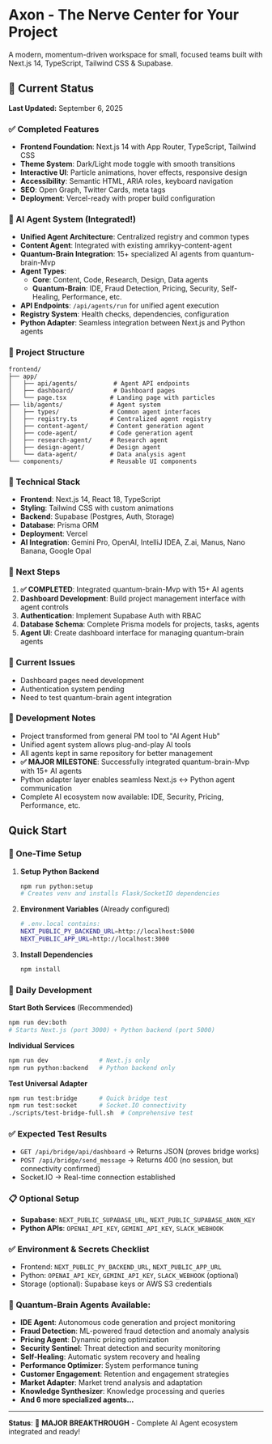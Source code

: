 # Axon - The Nerve Center for Your Project

A modern, momentum-driven workspace for small, focused teams built with Next.js 14, TypeScript, Tailwind CSS & Supabase.

## 🚀 Current Status

**Last Updated:** September 6, 2025

### ✅ Completed Features
- **Frontend Foundation**: Next.js 14 with App Router, TypeScript, Tailwind CSS
- **Theme System**: Dark/Light mode toggle with smooth transitions
- **Interactive UI**: Particle animations, hover effects, responsive design
- **Accessibility**: Semantic HTML, ARIA roles, keyboard navigation
- **SEO**: Open Graph, Twitter Cards, meta tags
- **Deployment**: Vercel-ready with proper build configuration

### 🤖 AI Agent System (Integrated!)
- **Unified Agent Architecture**: Centralized registry and common types
- **Content Agent**: Integrated with existing amrikyy-content-agent
- **Quantum-Brain Integration**: 15+ specialized AI agents from quantum-brain-Mvp
- **Agent Types**: 
  - **Core**: Content, Code, Research, Design, Data agents
  - **Quantum-Brain**: IDE, Fraud Detection, Pricing, Security, Self-Healing, Performance, etc.
- **API Endpoints**: `/api/agents/run` for unified agent execution
- **Registry System**: Health checks, dependencies, configuration
- **Python Adapter**: Seamless integration between Next.js and Python agents

### 📁 Project Structure
```
frontend/
├── app/
│   ├── api/agents/          # Agent API endpoints
│   ├── dashboard/           # Dashboard pages
│   └── page.tsx            # Landing page with particles
├── lib/agents/             # Agent system
│   ├── types/              # Common agent interfaces
│   ├── registry.ts         # Centralized agent registry
│   ├── content-agent/      # Content generation agent
│   ├── code-agent/         # Code generation agent
│   ├── research-agent/     # Research agent
│   ├── design-agent/       # Design agent
│   └── data-agent/         # Data analysis agent
└── components/             # Reusable UI components
```

### 🔧 Technical Stack
- **Frontend**: Next.js 14, React 18, TypeScript
- **Styling**: Tailwind CSS with custom animations
- **Backend**: Supabase (Postgres, Auth, Storage)
- **Database**: Prisma ORM
- **Deployment**: Vercel
- **AI Integration**: Gemini Pro, OpenAI, IntelliJ IDEA, Z.ai, Manus, Nano Banana, Google Opal

### 🎯 Next Steps
1. **✅ COMPLETED**: Integrated quantum-brain-Mvp with 15+ AI agents
2. **Dashboard Development**: Build project management interface with agent controls
3. **Authentication**: Implement Supabase Auth with RBAC
4. **Database Schema**: Complete Prisma models for projects, tasks, agents
5. **Agent UI**: Create dashboard interface for managing quantum-brain agents

### 🚧 Current Issues
- Dashboard pages need development
- Authentication system pending
- Need to test quantum-brain agent integration

### 📝 Development Notes
- Project transformed from general PM tool to "AI Agent Hub"
- Unified agent system allows plug-and-play AI tools
- All agents kept in same repository for better management
- **✅ MAJOR MILESTONE**: Successfully integrated quantum-brain-Mvp with 15+ AI agents
- Python adapter layer enables seamless Next.js ↔ Python agent communication
- Complete AI ecosystem now available: IDE, Security, Pricing, Performance, etc.

## Quick Start

### 🔧 One-Time Setup

1. **Setup Python Backend**
   ```bash
   npm run python:setup
   # Creates venv and installs Flask/SocketIO dependencies
   ```

2. **Environment Variables** (Already configured)
   ```bash
   # .env.local contains:
   NEXT_PUBLIC_PY_BACKEND_URL=http://localhost:5000
   NEXT_PUBLIC_APP_URL=http://localhost:3000
   ```

3. **Install Dependencies**
   ```bash
   npm install
   ```

### 🚀 Daily Development

**Start Both Services** (Recommended)
```bash
npm run dev:both
# Starts Next.js (port 3000) + Python backend (port 5000)
```

**Individual Services**
```bash
npm run dev              # Next.js only
npm run python:backend   # Python backend only
```

**Test Universal Adapter**
```bash
npm run test:bridge      # Quick bridge test
npm run test:socket      # Socket.IO connectivity
./scripts/test-bridge-full.sh  # Comprehensive test
```

### ✅ Expected Test Results
- `GET /api/bridge/api/dashboard` → Returns JSON (proves bridge works)
- `POST /api/bridge/send_message` → Returns 400 (no session, but connectivity confirmed)
- Socket.IO → Real-time connection established

### 📋 Optional Setup
- **Supabase**: `NEXT_PUBLIC_SUPABASE_URL`, `NEXT_PUBLIC_SUPABASE_ANON_KEY`
- **Python APIs**: `OPENAI_API_KEY`, `GEMINI_API_KEY`, `SLACK_WEBHOOK`

### ✅ Environment & Secrets Checklist
- Frontend: `NEXT_PUBLIC_PY_BACKEND_URL`, `NEXT_PUBLIC_APP_URL`
- Python: `OPENAI_API_KEY`, `GEMINI_API_KEY`, `SLACK_WEBHOOK` (optional)
- Storage (optional): Supabase keys or AWS S3 credentials

### 🧠 Quantum-Brain Agents Available:
- **IDE Agent**: Autonomous code generation and project monitoring
- **Fraud Detection**: ML-powered fraud detection and anomaly analysis
- **Pricing Agent**: Dynamic pricing optimization
- **Security Sentinel**: Threat detection and security monitoring
- **Self-Healing**: Automatic system recovery and healing
- **Performance Optimizer**: System performance tuning
- **Customer Engagement**: Retention and engagement strategies
- **Market Adapter**: Market trend analysis and adaptation
- **Knowledge Synthesizer**: Knowledge processing and queries
- **And 6 more specialized agents...**

---
**Status**: 🚀 **MAJOR BREAKTHROUGH** - Complete AI Agent ecosystem integrated and ready!